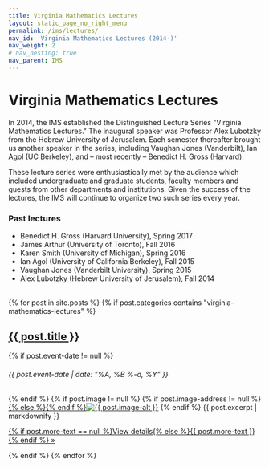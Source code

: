 ```yaml
---
title: Virginia Mathematics Lectures
layout: static_page_no_right_menu
permalink: /ims/lectures/
nav_id: 'Virginia Mathematics Lectures (2014-)'
nav_weight: 2
# nav_nesting: true
nav_parent: IMS
---
```


<h1 class="mb-5">Virginia Mathematics Lectures</h1>


In 2014, the IMS established the Distinguished Lecture Series "Virginia Mathematics Lectures." The inaugural speaker was Professor Alex Lubotzky from the Hebrew University of Jerusalem. Each semester thereafter brought us another speaker in the series, including Vaughan Jones (Vanderbilt), Ian Agol (UC Berkeley), and – most recently – Benedict H. Gross (Harvard).

These lecture series were enthusiastically met by the audience which included undergraduate and graduate students, faculty members and guests from other departments and institutions. Given the success of the lectures, the IMS will continue to organize two such series every year.


### Past lectures

- Benedict H. Gross (Harvard University), Spring 2017
- James Arthur (University of Toronto), Fall 2016
- Karen Smith (University of Michigan), Spring 2016
- Ian Agol (University of California Berkeley), Fall 2015
- Vaughan Jones (Vanderbilt University), Spring 2015
- Alex Lubotzky (Hebrew University of Jerusalem), Fall 2014

<br>

<div class="row my-col-12-zebra">
{% for post in site.posts %}
{% if post.categories contains "virginia-mathematics-lectures" %}
<div class="col-12 my-bordered-news-snippets">
<h2 class="mb-2 mt-3"><a href="{{site.url }}{{ post.url }}" style="color:inherit;">{{ post.title }}</a></h2> {% if post.event-date != null %}
<h6>{{ post.event-date |  date: "%A, %B %-d, %Y" }}</h6>{% endif %} {% if post.image != null %} {% if post.image-address != null %}<a href="{{ post.image-address | replace: '__SITE_URL__', site.url }}">{% else %}<a href="{{site.url }}{{ post.url }}">{% endif %}<img src="{{ post.image | replace: '__SITE_URL__', site.url }}" alt="{{ post.image-alt }}" title="{{ post.image-alt }}" style="max-width:600px;height:auto;width:auto;" class="mb-3 mt-2"></a>
{% endif %} {{ post.excerpt | markdownify }}
<p><a class="btn btn-secondary h5" href="{{site.url }}{{ post.url }}" role="button">{% if post.more-text == null %}View details{% else %}{{ post.more-text }}{% endif %} &raquo;</a></p>
</div>
<!--/span-->
{% endif %}
{% endfor %}
</div>
